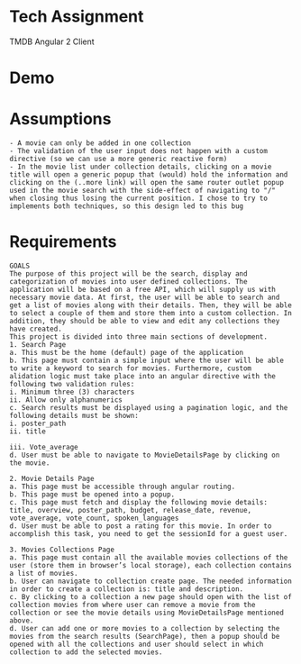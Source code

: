 # Tech Assignment

TMDB Angular 2 Client

# Demo

# Assumptions

    - A movie can only be added in one collection
    - The validation of the user input does not happen with a custom directive (so we can use a more generic reactive form)
    - In the movie list under collection details, clicking on a movie title will open a generic popup that (would) hold the information and clicking on the (..more link) will open the same router outlet popup used in the movie search with the side-effect of navigating to "/" when closing thus losing the current position. I chose to try to implements both techniques, so this design led to this bug

# Requirements

```
GOALS
The purpose of this project will be the search, display and categorization of movies into user defined collections. The application will be based on a free API, which will supply us with necessary movie data. At first, the user will be able to search and get a list of movies along with their details. Then, they will be able to select a couple of them and store them into a custom collection. In addition, they should be able to view and edit any collections they have created.
This project is divided into three main sections of development.
1. Search Page
a. This must be the home (default) page of the application
b. This page must contain a simple input where the user will be able to write a keyword to search for movies. Furthermore, custom  alidation logic must take place into an angular directive with the following two validation rules:
i. Minimum three (3) characters
ii. Allow only alphanumerics
c. Search results must be displayed using a pagination logic, and the following details must be shown:
i. poster_path
ii. title

iii. Vote_average
d. User must be able to navigate to MovieDetailsPage by clicking on the movie.

2. Movie Details Page
a. This page must be accessible through angular routing.
b. This page must be opened into a popup.
c. This page must fetch and display the following movie details: title, overview, poster_path, budget, release_date, revenue, vote_average, vote_count, spoken_languages
d. User must be able to post a rating for this movie. In order to accomplish this task, you need to get the sessionId for a guest user.

3. Movies Collections Page
a. This page must contain all the available movies collections of the user (store them in browser’s local storage), each collection contains a list of movies.
b. User can navigate to collection create page. The needed information in order to create a collection is: title and description.
c. By clicking to a collection a new page should open with the list of collection movies from where user can remove a movie from the collection or see the movie details using MovieDetailsPage mentioned above.
d. User can add one or more movies to a collection by selecting the movies from the search results (SearchPage), then a popup should be opened with all the collections and user should select in which collection to add the selected movies.
```
